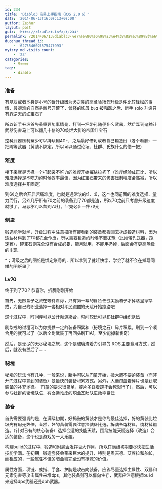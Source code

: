 ```yaml
---
id: 234
title: 'Diablo3 简易上手指南（ROS 2.0.6）'
date: '2014-06-13T16:09:13+08:00'
author: Zephur
layout: post
guid: 'http://cloudlet.info/t/234'
permalink: /2014/06/13/diablo3-%e7%ae%80%e6%98%93%e4%b8%8a%e6%89%8b%e6%8c%87%e5%8d%97%ef%bc%88ros-2-0-6%ef%bc%89/
duoshuo_thread_id:
    - '6275546027575476993'
mytory_md_visits_count:
    - '23'
categories:
    - Games
tags:
    - diablo
---
```


### 准备

有基友或者本身是小号的话升级因为t6之类的高经验场景升级是件比较轻松的事情，最艰难的自然是新号开荒了，曾经的妖母 bug 被和谐之后，新手 solo 升级只有靠逆天的红宝石了

所以新手升级首先最重要的事情是，打到一把带孔随便什么武器，然后弄到这种让武器伤害马上可以翻几十倍的70级烂大街的帝国红宝石

这种武器压制至少可以持续到40+，之后最好借到或者自己锻造出（这个看脸）一把降等武器（黄装不绑定，所以可以通过论坛、社群、氏族什么的借一把）

### 难度

接下来就是选择一个打起来不吃力的难度开始摧枯拉朽了（难度经验成正比，所以难度选择是不吃力的时候效率最佳，因为红宝石带来的伤害压制幅度会递减，所以难度选择并非固定）

到60之后会开启苦痛难度，也就是通常说的t1、t6，这个也同前面的难度选择，量力而行，另外几乎所有70之前的装备到了70都是渣，所以70之前只考虑升级速度就够了，马瑟尔可以留到70打，毕竟必出一件70光

### 制造

锻造能学就学，升级过程中注意把所有能看到的装备都捡回去拆成锻造材料，因为这些材料到了70都完全作废，所以需要锻造的时候不要犹豫（比如带孔武器，跑速靴），碎宝石则完全没有合成必要，能用就用，不能用扔掉，后面会有更高等级的出现。

\*；满级之后的图纸是绑定账号的，所以拿到了就赶快学，学会了就不会在掉落同样的图纸里了

### Lv70

终于到了70？恭喜你，折腾刚刚开始

首先，无限盒子之旅在等待着你，只有第一幕的冒险任务奖励箱子才掉落皇家华戒，为自己的职业选择一套相对平民跑酷的天赋开始跑路吧

这个过程中，时间碎可以公开频道凑合，时间较长可以在社群中组织队伍

刷华戒的过程可以为你提供一定的装备积累和（秘境之石）碎片积累，刷到一个凑合用的就可以了（以后全副武装了再回头刷T1A1，至少能掉新传奇）

然后，是无尽的无尽秘境之旅，这个是玻璃渣着力引导的 ROS 主要食用方式，然后，就没有然后了……

### 秘境

秘境的玩法也有几种，一般来说，新手可以从门童开始，捡大腿不要的装备（而非开门过程中拿到的装备）是最快的装备积累方式，另外，大量的血岩碎片也是获取装备的补充途径。（门童的要求很简单，碎片多跟着跑不会死就行了），然后，可以参与社群的秘境队伍，有合适难度的职业互助队伍效率更佳

### 装备

首先需要强调的是，在满级初期，好捣鼓的黄装才是你的最佳选择，好的黄装比垃圾光有用无数倍，当然，好的黄装需要注意捡装备比选，拆装备屯材料，烧材料锻造。（针对已有的核心装备）选择合适的技能天赋，围绕技能天赋选择（改造）合适的装备，这个也是游戏的一大乐趣。

构建bulid的过程中，锻造和附魔会发挥巨大作用，所以在满级初期要尽快把生活技能学满。在初期，锻造套装会带来巨大的提升，特别是奥吉德、艾席拉和船长，而相应的，一些属性不佳的暗金则完全没有抢救的价值。

属性方面，项链、戒指、手套、护腕是攻击向装备，应该尽量选择主属性、双暴和元素伤害等攻击属性来堆dps，其他装备则可以偏向生存，武器应注意根据bulid来选择dps武器还是dph武器。